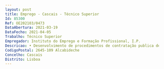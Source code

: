 ```yaml
--- 
layout: post
title: Emprego - Cascais - Técnico Superior
Id: 85300
Ref: OE202103/0473
DataAbertura: 2021-03-19
DataFecho: 2021-04-05
Trabalho: Técnico Superior
Empregador: Instituto do Emprego e Formação Profissional, I.P.
Descricao: • Desenvolvimento de procedimentos de contratação publica de bens e serviços de acordo com a legislação em vigor • Execução de outras atividades de apoio especializado na área orçamental e financeira • Organizar e classificar a documentação contabilística • Atividades de apoio geral, no âmbito do Núcleo de Gestão Administrativa e Financeira.
CodigoPostal: 2645-109 Alcabideche
Concelho: Cascais
Distrito: Lisboa
--- 
```

